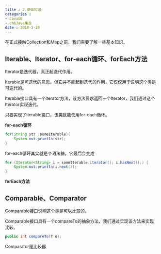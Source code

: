 ```yaml
---
title : 2.基础知识
categories : 
- JavaSE
- ch6Java集合
date : 2018-5-20
---
```


在正式接触Collection和Map之前，我们需要了解一些基本知识。

## Iterable、Iterator、for-each循环、forEach方法

Iterator是迭代器，真正起迭代作用。

Iterable是可迭代的意思，但它并不能起到迭代的作用，它仅仅用于说明这个类是可迭代的。

Iterable接口具有一个iterator方法，该方法要求返回一个Iterator，我们通过这个Iterator实现迭代。

只要实现了Iterable接口，该类就能使用for-each循环。

**for-each循环**

```java
for(String str :someIterable){
	System.out.println(str);
}
```

for-each循环其实就是个语法糖，它最后会变成

```java
for (Iterator<String> i = someIterable.iterator(); i.hasNext();) {
    System.out.println(i.next());
}
```

**forEach方法**

## Comparable、Comparator

Comparable接口说明这个类是可以比较的。

Comparable接口具有一个compareTo的抽象方法，我们通过实现该方法来实现比较。

```java
public int compareTo(T o);
```

Comparator是比较器